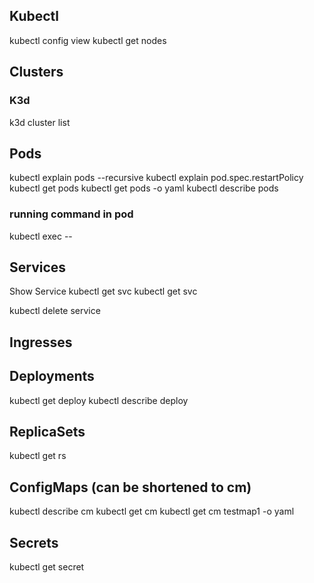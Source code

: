 ## Kubectl
kubectl config view
kubectl get nodes



## Clusters

### K3d
k3d cluster list

## Pods
kubectl explain pods --recursive
kubectl explain pod.spec.restartPolicy
kubectl get pods
kubectl get pods -o yaml
kubectl describe pods <pod>

### running command in pod 
kubectl exec <pod> -- <linux command>


## Services
Show Service 
kubectl get svc 
kubectl get svc <service-name>

kubectl delete service <service-name>


## Ingresses

## Deployments
kubectl get deploy <deployment-name>
kubectl describe deploy <deployment-name>


## ReplicaSets
kubectl get rs


## ConfigMaps (can be shortened to cm)
kubectl describe cm <optional cm name here>
kubectl get cm
kubectl get cm testmap1 -o yaml

## Secrets
kubectl get secret